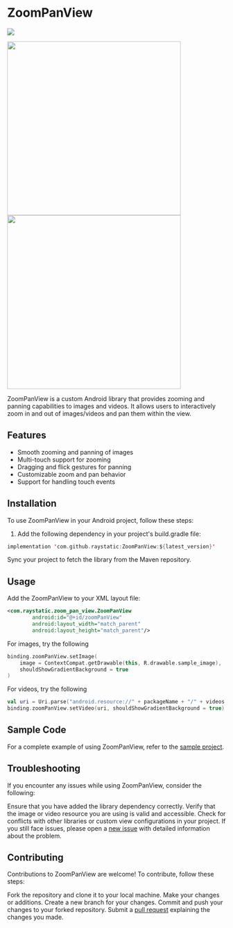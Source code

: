# ZoomPanView
[![](https://jitpack.io/v/raystatic/ZoomPanView.svg)](https://jitpack.io/#raystatic/ZoomPanView)

<img src="https://github.com/raystatic/ZoomPanView/assets/31301266/a82b675d-7c4a-4c9a-89c9-bfb07ed54546" width="400"> <img src="https://github.com/raystatic/ZoomPanView/assets/31301266/2ef1b58c-5b39-48ba-afff-001e87c849d7" width="400">

ZoomPanView is a custom Android library that provides zooming and panning capabilities to images and videos. It allows users to interactively zoom in and out of images/videos and pan them within the view.

## Features

- Smooth zooming and panning of images
- Multi-touch support for zooming
- Dragging and flick gestures for panning
- Customizable zoom and pan behavior
- Support for handling touch events

## Installation

To use ZoomPanView in your Android project, follow these steps:

1. Add the following dependency in your project's build.gradle file:

```kotlin
implementation 'com.github.raystatic:ZoomPanView:${latest_version}'
```


Sync your project to fetch the library from the Maven repository.

## Usage
Add the ZoomPanView to your XML layout file:

```xml
<com.raystatic.zoom_pan_view.ZoomPanView
        android:id="@+id/zoomPanView"
        android:layout_width="match_parent"
        android:layout_height="match_parent"/>
```

For images, try the following

```kotlin
binding.zoomPanView.setImage(
    image = ContextCompat.getDrawable(this, R.drawable.sample_image),
    shouldShowGradientBackground = true
)
```

For videos, try the following

```kotlin
val uri = Uri.parse("android.resource://" + packageName + "/" + videos.random())
binding.zoomPanView.setVideo(uri, shouldShowGradientBackground = true)
```

## Sample Code

For a complete example of using ZoomPanView, refer to the [sample project](https://github.com/raystatic/ZoomPanView/tree/main/app/src).


## Troubleshooting

If you encounter any issues while using ZoomPanView, consider the following:

Ensure that you have added the library dependency correctly.
Verify that the image or video resource you are using is valid and accessible.
Check for conflicts with other libraries or custom view configurations in your project.
If you still face issues, please open a [new issue](https://github.com/raystatic/ZoomPanView/issues) with detailed information about the problem.

## Contributing

Contributions to ZoomPanView are welcome! To contribute, follow these steps:

Fork the repository and clone it to your local machine.
Make your changes or additions.
Create a new branch for your changes.
Commit and push your changes to your forked repository.
Submit a [pull request](https://github.com/raystatic/ZoomPanView/pulls) explaining the changes you made.



